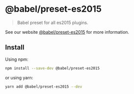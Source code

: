 # @babel/preset-es2015

> Babel preset for all es2015 plugins.

See our website [@babel/preset-es2015](https://babeljs.io/docs/en/next/babel-preset-es2015.html) for more information.

## Install

Using npm:

```sh
npm install --save-dev @babel/preset-es2015
```

or using yarn:

```sh
yarn add @babel/preset-es2015 --dev
```
